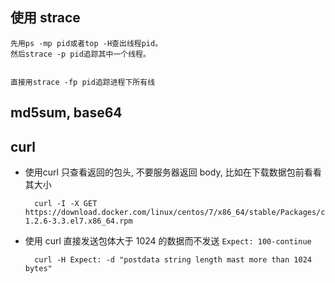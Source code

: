 ## 使用 strace

	
	先用ps -mp pid或者top -H查出线程pid。
	然后strace -p pid追踪其中一个线程。

	
	直接用strace -fp pid追踪进程下所有线
	
## md5sum, base64

## curl
- 使用curl 只查看返回的包头, 不要服务器返回 body, 比如在下载数据包前看看其大小

		curl -I -X GET https://download.docker.com/linux/centos/7/x86_64/stable/Packages/containerd.io-1.2.6-3.3.el7.x86_64.rpm
	
- 使用 curl 直接发送包体大于 1024 的数据而不发送 `Expect: 100-continue`

		curl -H Expect: -d "postdata string length mast more than 1024 bytes"